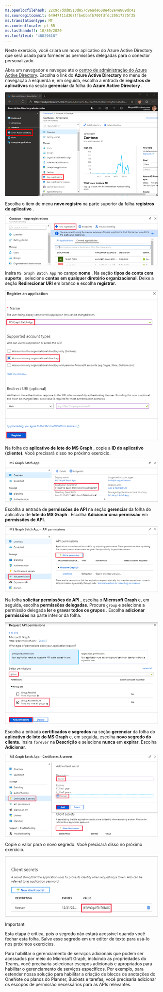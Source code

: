 ```yaml
---
ms.openlocfilehash: 22c9c7ddd8513d857d96ade608e4b2e4e809dc41
ms.sourcegitcommit: 64947f11d367ffbebbafb700fdfdc20617275f35
ms.translationtype: MT
ms.contentlocale: pt-BR
ms.lasthandoff: 10/30/2020
ms.locfileid: "48829618"
---
```

<!-- markdownlint-disable MD002 MD041 -->

Neste exercício, você criará um novo aplicativo do Azure Active Directory que será usado para fornecer as permissões delegadas para o conector personalizado.

Abra um navegador e navegue até o [centro de administração do Azure Active Directory](https://aad.portal.azure.com). Escolha o link do **Azure Active Directory** no menu de navegação à esquerda e, em seguida, escolha a entrada de **registros de aplicativos** na seção **gerenciar** da folha do **Azure Active Directory** .

![Uma captura de tela da lâmina do Azure Active Directory no centro de administração do Azure Active Directory](./images/app-registrations.png)

Escolha o item de menu **novo registro** na parte superior da folha **registros de aplicativo** .

![Uma captura de tela da lâmina de registros de aplicativos no centro de administração do Azure Active Directory](./images/new-registration.png)

Insira `MS Graph Batch App` no campo **nome** . Na seção **tipos de conta com suporte** , selecione **contas em qualquer diretório organizacional**. Deixe a seção **Redirecionar URI** em branco e escolha **registrar**.

![Uma captura de tela da folha registrar um aplicativo no centro de administração do Azure Active Directory](./images/register-an-app.png)

Na folha do **aplicativo de lote do MS Graph** , copie a **ID do aplicativo (cliente)**. Você precisará disso no próximo exercício.

![Uma captura de tela da página de aplicativo registrado](./images/app-id.png)

Escolha a entrada de **permissões de API** na seção **gerenciar** da folha do aplicativo de **lote do MS Graph** . Escolha **Adicionar uma permissão** em **permissões de API**.

![Uma captura de tela da lâmina de permissões de API](./images/api-permissions.png)

Na folha **solicitar permissões de API** , escolha o **Microsoft Graph** e, em seguida, escolha **permissões delegadas**. Procure `group` e selecione a permissão delegada **ler e gravar todos os grupos** . Escolha **adicionar permissões** na parte inferior da folha.

 ![Uma captura de tela da lâmina solicitar permissões de API](./images/select-permissions.png)

Escolha a entrada **certificados e segredos** na seção **gerenciar** da folha do **aplicativo de lote do MS Graph** e, em seguida, escolha **novo segredo do cliente**. Insira `forever` na **Descrição** e selecione **nunca** em **expirar**. Escolha **Adicionar**.

![Uma captura de tela da folha de certificados e segredos](./images/create-client-secret.png)

Copie o valor para o novo segredo. Você precisará disso no próximo exercício.

![Uma captura de tela do novo segredo do cliente](./images/copy-client-secret.png)

> [!IMPORTANT]
> Esta etapa é crítica, pois o segredo não estará acessível quando você fechar esta folha. Salve esse segredo em um editor de texto para usá-lo nos próximos exercícios.

Para habilitar o gerenciamento de serviços adicionais que podem ser acessados por meio do Microsoft Graph, incluindo as propriedades do Teams, você precisaria selecionar escopos adicionais e apropriados para habilitar o gerenciamento de serviços específicos. Por exemplo, para estender nossa solução para habilitar a criação de blocos de anotações do OneNote ou planos do Planner, Buckets e tarefas, você precisaria adicionar os escopos de permissão necessários para as APIs relevantes.
